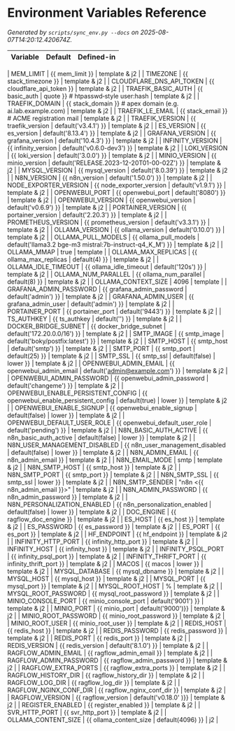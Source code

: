 # Environment Variables Reference

_Generated by `scripts/sync_env.py --docs` on 2025-08-07T14:20:12.420674Z._

| Variable | Default | Defined-in |
|----------|---------|-----------|

| MEM_LIMIT | {{ mem_limit }} | template & j2 |
| TIMEZONE | {{ stack_timezone }} | template & j2 |
| CLOUDFLARE_DNS_API_TOKEN | {{ cloudflare_api_token }} | template & j2 |
| TRAEFIK_BASIC_AUTH | {{ basic_auth \| quote }}        # htpasswd‑style user:hash | template & j2 |
| TRAEFIK_DOMAIN | {{ stack_domain }}          # apex domain (e.g. ai.lab.example.com) | template & j2 |
| TRAEFIK_LE_EMAIL | {{ stack_email }}         # ACME registration mail | template & j2 |
| TRAEFIK_VERSION | {{ traefik_version \| default('v3.4.1') }} | template & j2 |
| ES_VERSION | {{ es_version \| default('8.13.4') }} | template & j2 |
| GRAFANA_VERSION | {{ grafana_version \| default('10.4.3') }} | template & j2 |
| INFINITY_VERSION | {{ infinity_version \| default('v0.6.0-dev3') }} | template & j2 |
| LOKI_VERSION | {{ loki_version \| default('3.0.0') }} | template & j2 |
| MINIO_VERSION | {{ minio_version \| default('RELEASE.2023-12-20T01-00-02Z') }} | template & j2 |
| MYSQL_VERSION | {{ mysql_version \| default('8.0.39') }} | template & j2 |
| N8N_VERSION | {{ n8n_version \| default('1.50.0') }} | template & j2 |
| NODE_EXPORTER_VERSION | {{ node_exporter_version \| default('v1.9.1') }} | template & j2 |
| OPENWEBUI_PORT | {{ openwebui_port \| default('8080') }} | template & j2 |
| OPENWEBUI_VERSION | {{ openwebui_version \| default('v0.6.9') }} | template & j2 |
| PORTAINER_VERSION | {{ portainer_version \| default('2.20.3') }} | template & j2 |
| PROMETHEUS_VERSION | {{ prometheus_version \| default('v3.3.1') }} | template & j2 |
| OLLAMA_VERSION | {{ ollama_version \| default('0.10.0') }} | template & j2 |
| OLLAMA_PULL_MODELS | {{ ollama_pull_models \| default('llama3.2 bge-m3 mistral:7b-instruct-q4_K_M') }} | template & j2 |
| OLLAMA_MMAP | true | template |
| OLLAMA_MAX_REPLICAS | {{ ollama_max_replicas \| default(4) }} | template & j2 |
| OLLAMA_IDLE_TIMEOUT | {{ ollama_idle_timeout \| default('120s') }} | template & j2 |
| OLLAMA_NUM_PARALLEL | {{ ollama_num_parallel \| default(8) }} | template & j2 |
| OLLAMA_CONTEXT_SIZE | 4096 | template |
| GRAFANA_ADMIN_PASSWORD | {{ grafana_admin_password \| default('admin') }} | template & j2 |
| GRAFANA_ADMIN_USER | {{ grafana_admin_user \| default('admin') }} | template & j2 |
| PORTAINER_PORT | {{ portainer_port \| default('9443') }} | template & j2 |
| TS_AUTHKEY | {{ ts_authkey \| default('') }} | template & j2 |
| DOCKER_BRIDGE_SUBNET | {{ docker_bridge_subnet \| default('172.20.0.0/16') }} | template & j2 |
| SMTP_IMAGE | {{ smtp_image \| default('boky/postfix:latest') }} | template & j2 |
| SMTP_HOST | {{ smtp_host \| default('smtp') }} | template & j2 |
| SMTP_PORT | {{ smtp_port \| default(25) }} | template & j2 |
| SMTP_SSL | {{ smtp_ssl \| default(false) \| lower }} | template & j2 |
| OPENWEBUI_ADMIN_EMAIL | {{ openwebui_admin_email \| default('admin@example.com') }} | template & j2 |
| OPENWEBUI_ADMIN_PASSWORD | {{ openwebui_admin_password \| default('changeme') }} | template & j2 |
| OPENWEBUI_ENABLE_PERSISTENT_CONFIG | {{ openwebui_enable_persistent_config \| default(true) \| lower }} | template & j2 |
| OPENWEBUI_ENABLE_SIGNUP | {{ openwebui_enable_signup \| default(false) \| lower }} | template & j2 |
| OPENWEBUI_DEFAULT_USER_ROLE | {{ openwebui_default_user_role \| default('pending') }} | template & j2 |
| N8N_BASIC_AUTH_ACTIVE | {{ n8n_basic_auth_active \| default(false) \| lower }} | template & j2 |
| N8N_USER_MANAGEMENT_DISABLED | {{ n8n_user_management_disabled \| default(false) \| lower }} | template & j2 |
| N8N_ADMIN_EMAIL | {{ n8n_admin_email }} | template & j2 |
| N8N_EMAIL_MODE | smtp | template & j2 |
| N8N_SMTP_HOST | {{ smtp_host }} | template & j2 |
| N8N_SMTP_PORT | {{ smtp_port }} | template & j2 |
| N8N_SMTP_SSL | {{ smtp_ssl \| lower }} | template & j2 |
| N8N_SMTP_SENDER | "n8n <{{ n8n_admin_email }}>" | template & j2 |
| N8N_ADMIN_PASSWORD | {{ n8n_admin_password }} | template & j2 |
| N8N_PERSONALIZATION_ENABLED | {{ n8n_personalization_enabled \| default(false) \| lower }} | template & j2 |
| DOC_ENGINE | {{ ragflow_doc_engine }} | template & j2 |
| ES_HOST | {{ es_host }} | template & j2 |
| ES_PASSWORD | {{ es_password }} | template & j2 |
| ES_PORT | {{ es_port }} | template & j2 |
| HF_ENDPOINT | {{ hf_endpoint }} | template & j2 |
| INFINITY_HTTP_PORT | {{ infinity_http_port }} | template & j2 |
| INFINITY_HOST | {{ infinity_host }} | template & j2 |
| INFINITY_PSQL_PORT | {{ infinity_psql_port }} | template & j2 |
| INFINITY_THRIFT_PORT | {{ infinity_thrift_port }} | template & j2 |
| MACOS | {{ macos \| lower }} | template & j2 |
| MYSQL_DATABASE | {{ mysql_dbname }} | template & j2 |
| MYSQL_HOST | {{ mysql_host }} | template & j2 |
| MYSQL_PORT | {{ mysql_port }} | template & j2 |
| MYSQL_ROOT_HOST | % | template & j2 |
| MYSQL_ROOT_PASSWORD | {{ mysql_root_password }} | template & j2 |
| MINIO_CONSOLE_PORT | {{ minio_console_port \| default('9001') }} | template & j2 |
| MINIO_PORT | {{ minio_port \| default('9000')}} | template & j2 |
| MINIO_ROOT_PASSWORD | {{ minio_root_password }} | template & j2 |
| MINIO_ROOT_USER | {{ minio_root_user }} | template & j2 |
| REDIS_HOST | {{ redis_host }} | template & j2 |
| REDIS_PASSWORD | {{ redis_password }} | template & j2 |
| REDIS_PORT | {{ redis_port }} | template & j2 |
| REDIS_VERSION | {{ redis_version \| default('8.1.0') }} | template & j2 |
| RAGFLOW_ADMIN_EMAIL | {{ ragflow_admin_email }} | template & j2 |
| RAGFLOW_ADMIN_PASSWORD | {{ ragflow_admin_password }} | template & j2 |
| RAGFLOW_EXTRA_PORTS | {{ ragflow_extra_ports }} | template & j2 |
| RAGFLOW_HISTORY_DIR | {{ ragflow_history_dir }} | template & j2 |
| RAGFLOW_LOG_DIR | {{ ragflow_log_dir }} | template & j2 |
| RAGFLOW_NGINX_CONF_DIR | {{ ragflow_nginx_conf_dir }} | template & j2 |
| RAGFLOW_VERSION | {{ ragflow_version \| default('v0.18.0' )}} | template & j2 |
| REGISTER_ENABLED | {{ register_enabled }} | template & j2 |
| SVR_HTTP_PORT | {{ svr_http_port }} | template & j2 |
| OLLAMA_CONTENT_SIZE | {{ ollama_content_size \| default(4096) }} | j2 |
